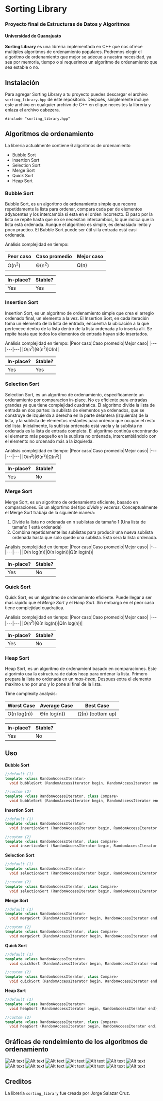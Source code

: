# Sorting Library
### Proyecto final de Estructuras de Datos y Algoritmos
#### Universidad de Guanajuato

**Sorting Library** es una libreria implementada en C++ que nos ofrece multiples algoritmos de ordenamiento populares. Podremos elegir el algoritmo de ordenamiento que mejor se adecue a nuestra necesidad, ya sea por memoria, tiempo o si requerimos un algoritmo de ordenamiento que sea estable o no.

## Instalación
Para agregar Sorting Library a tu proyecto puedes descargar el archivo `sorting_library.hpp` de este repositorio.
Después, simplemente incluye este archivo en cualquier archivo de C++ en el que necesites la libreria y enlaza el archivo cabezera.

`#include "sorting_library.hpp"`

## Algoritmos de ordenamiento
La libreria actualmente contiene 6 algoritmos de ordenamiento 
- Bubble Sort
- Insertion Sort
- Selection Sort
- Merge Sort
- Quick Sort
- Heap Sort
### Bubble Sort
Bubble Sort, es un algoritmo de ordenamiento simple que recorre repetidamente la lista para ordenar, compara cada par de elementos adyacentes y los intercambia si esta en el orden incorrecto. El paso por la lista se repite hasta que no se necesitan intercambios, lo que indica que la lista está ordenada. Aunque el algoritmo es simple, es demasiado lento y poco practico. El Bubble Sort puede ser útil si la entrada está casi ordenada.

Análisis complejidad en tiempo:

|Peor caso|Caso promedio|Mejor caso|
|---|---|---|
|O(n<sup>2</sup>)|Θ(n<sup>2</sup>)|Ω(n)|

|In-place?|Stable?|
|---|---|
|Yes|Yes|

### Insertion Sort
Insertion Sort, es un algoritmo de ordenamiento simple que crea el arreglo ordenado final, un elemento a la vez. El Insertion Sort, en cada iteración toma un elemento de la lista de entrada, encuentra la ubicación a la que pertenece dentro de la lista dentro de la lista ordenada y lo inserta alli. Se repite hasta que todos los elementos de entrada hayan sido insertados.

Análisis complejidad en tiempo:
|Peor caso|Caso promedio|Mejor caso|
|---|---|---|
|O(n<sup>2</sup>)|Θ(n<sup>2</sup>)|Ω(n)|

|In-place?|Stable?|
|---|---|
|Yes|Yes|

### Selection Sort
Selection Sort, es un algoritmo de ordenamiento, especificamente un ordenamiento por comparacion in-place. No es eficiente para entradas grandes ya que tiene complejidad cuadratica.
El algoritmo divide la lista de entrada en dos partes: la sublista de elementos ya ordenados, que se construye de izquierda a derecha en la parte delantera (izquierda) de la lista, y la sublista de elementos restantes para ordenar que ocupan el resto del lista. Inicialmente, la sublista ordenada está vacía y la sublista no ordenada es la lista de entrada completa. El algoritmo continúa encontrando el elemento más pequeño en la sublista no ordenada, intercambiándolo con el elemento no ordenado más a la izquierda.

Análisis complejidad en tiempo:
|Peor caso|Caso promedio|Mejor caso|
|---|---|---|
|O(n<sup>2</sup>)|Θ(n<sup>2</sup>)|Ω(n<sup>2</sup>)|

|In-place?|Stable?|
|---|---|
|Yes|No|

### Merge Sort
Merge Sort, es un algoritmo de ordenamiento eficiente, basado en comparaciones. Es un algortimo del tipo *divide y veceras*. Conceptualmente el Merge Sort trabaja de la siguiente manera:
1. Divide la lista no ordenada en n sublistas de tamaño 1 (Una lista de tamaño 1 está ordenada)
2. Combina repetidamente las sublistas para producir una nueva sublista ordenada hasta que solo quede una sublista. Esta sera la lista ordenada.

Análisis complejidad en tiempo:
|Peor caso|Caso promedio|Mejor caso|
|---|---|---|
|O(n log(n))|Θ(n log(n))|Ω(n log(n))|

|In-place?|Stable?|
|---|---|
|Yes|No|

### Quick Sort
Quick Sort, es un algoritmo de ordenamiento eficiente. Puede llegar a ser mas rapido que el *Merge Sort* y el *Heap Sort*. Sin embargo en el peor caso tiene complejidad cuadratica.

Análisis complejidad en tiempo:
|Peor caso|Caso promedio|Mejor caso|
|---|---|---|
|O(n<sup>2</sup>)|Θ(n log(n))|Ω(n log(n))|

|In-place?|Stable?|
|---|---|
|Yes|No|

### Heap Sort
Heap Sort, es un algoritmo de ordenamient basado en comparaciones. Este algorimto usa la estructura de datos heap para ordenar la lista. Primero prepara la lista no ordenada en un *max-heap*, Despues extra el elemento maximo uno por uno y lo pone al final de la lista.

Time complexity analysis:

|Worst Case|Average Case|Best Case|
|---|---|---|
|O(n log(n))|Θ(n log(n))|Ω(n) (bottom up)|

|In-place?|Stable?|
|---|---|
|Yes|No|

## Uso
**Bubble Sort**
```cpp
//default (1)
template <class RandomAccessIterator>
  void bubbleSort (RandomAccessIterator begin, RandomAccessIterator end);

//custom (2)
template <class RandomAccessIterator, class Compare>
  void bubbleSort (RandomAccessIterator begin, RandomAccessIterator end, Compare compare);
```
**Insertion Sort**
```cpp
//default (1)
template <class RandomAccessIterator>
  void insertionSort (RandomAccessIterator begin, RandomAccessIterator end);

//custom (2)
template <class RandomAccessIterator, class Compare>
  void insertionSort (RandomAccessIterator begin, RandomAccessIterator end, Compare compare);
```
**Selection Sort**
```cpp
//default (1)
template <class RandomAccessIterator>
  void selectionSort (RandomAccessIterator begin, RandomAccessIterator end);

//custom (2)
template <class RandomAccessIterator, class Compare>
  void selectionSort (RandomAccessIterator begin, RandomAccessIterator end, Compare compare);
```
**Merge Sort**
```cpp
//default (1)
template <class RandomAccessIterator>
  void mergeSort (RandomAccessIterator begin, RandomAccessIterator end);

//custom (2)
template <class RandomAccessIterator, class Compare>
  void mergeSort (RandomAccessIterator begin, RandomAccessIterator end, Compare compare);
```
**Quick Sort**
```cpp
//default (1)
template <class RandomAccessIterator>
  void quickSort (RandomAccessIterator begin, RandomAccessIterator end);

//custom (2)
template <class RandomAccessIterator, class Compare>
  void quickSort (RandomAccessIterator begin, RandomAccessIterator end, Compare compare);
```

**Heap Sort**
```cpp
//default (1)
template <class RandomAccessIterator>
  void heapSort (RandomAccessIterator begin, RandomAccessIterator end);

//custom (2)
template <class RandomAccessIterator, class Compare>
  void heapSort (RandomAccessIterator begin, RandomAccessIterator end, Compare compare);
```

## Gráficas de rendeimiento de los algoritmos de ordenamiento
![Alt text](test/Figure_1.png?raw=true)
![Alt text](test/Figure_2.png?raw=true)
![Alt text](test/Figure_3.png?raw=true)
![Alt text](test/Figure_4.png?raw=true)
![Alt text](test/Figure_5.png?raw=true)
![Alt text](test/Figure_6.png?raw=true)
![Alt text](test/Figure_7.png?raw=true)
![Alt text](test/Figure_8.png?raw=true)
![Alt text](test/Figure_9.png?raw=true)
![Alt text](test/Figure_10.png?raw=true)
![Alt text](test/Figure_11.png?raw=true)
![Alt text](test/Figure_12.png?raw=true)
![Alt text](test/Figure_13.png?raw=true)
![Alt text](test/Figure_14.png?raw=true)

## Creditos
La libreria `sorting_library` fue creada por Jorge Salazar Cruz.



